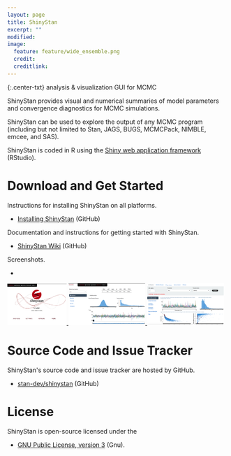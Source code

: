 ```yaml
---
layout: page
title: ShinyStan
excerpt: ""
modified:
image:
  feature: feature/wide_ensemble.png
  credit:
  creditlink:
---
```


{:.center-txt}
analysis &amp; visualization GUI for MCMC


ShinyStan provides visual and numerical summaries of model parameters
and convergence diagnostics for MCMC simulations.

ShinyStan can be used to explore the output of any MCMC program <span
class="note">(including but not limited to Stan, JAGS, BUGS, MCMCPack,
NIMBLE, emcee, and SAS)</span>.

ShinyStan is coded in R using the [Shiny web application framework](http://shiny.rstudio.com)
<span class="note">(RStudio)</span>.

# Download and Get Started

Instructions for installing ShinyStan on all platforms.

* <p>
  <a href="https://github.com/stan-dev/shinystan/wiki/Installing-the-R-package">Installing
    ShinyStan</a>
  <span class="note">(GitHub)</span>
  </p>

Documentation and instructions for getting started with ShinyStan.

* <p>
  <a href="https://github.com/stan-dev/shinystan/wiki">ShinyStan Wiki</a>
  <span class="note">(GitHub)</span>
  </p>

Screenshots.

* <a href="https://github.com/stan-dev/shinystan/blob/master/images/home.png">
<img src="/assets/img/shinystan/home.png" style="width: 27%;"/>
</a>
<a href="https://github.com/stan-dev/shinystan/blob/master/images/explore.png">
<img src="/assets/img/shinystan/explore.png" style="width: 35%;"/>
</a>
<a href="https://github.com/stan-dev/shinystan/blob/master/images/diagnose.png">
<img src="/assets/img/shinystan/diagnose.png" style="width: 35%;"/>
</a>


# Source Code and Issue Tracker

ShinyStan's source code and issue tracker are hosted by GitHub.

* <p>
  <a href="https://github.com/stan-dev/shinystan">stan-dev/shinystan</a>
  <span class="note">(GitHub)</span>
  </p>


# License

ShinyStan is open-source licensed under the 

* <p>
  <a href="http://www.gnu.org/licenses/gpl-3.0.en.html">GNU Public License, version 3</a>
  <span class="note">(Gnu)</span>.
  </p>


